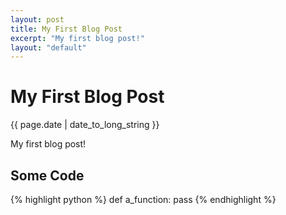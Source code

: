 ```yaml
---
layout: post
title: My First Blog Post
excerpt: "My first blog post!"
layout: "default"
---
```


# My First Blog Post

{{ page.date | date_to_long_string }}

My first blog post!

## Some Code

{% highlight python %}
def a_function:
	pass
{% endhighlight %}